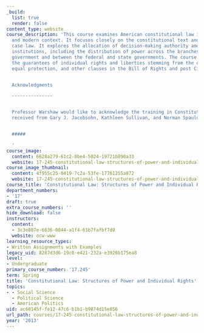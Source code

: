 ```yaml
---
_build:
  list: true
  render: false
content_type: website
course_description: 'This course examines American constitutional law in historical
  and modern context. It focuses closely on the constitutional text and Supreme Court
  case law. It explores the allocation of decision-making authority among government
  institutions, including the distribution of power across the branches of the federal
  government and between the federal and state governments. The course also examines
  the guarantees of individual rights and liberties stemming from the due process,
  equal protection, and other clauses in the Bill of Rights and post Civil War amendments.


  Acknowledgments

  ---------------


  Professor Warshaw would like to acknowledge the training in Constitutional Law he
  received from Gary J. Jacobsohn, Kathleen Sullivan, and Norman Spaulding.


  #####

  '
course_image:
  content: 6628a279-61c2-0be4-5024-19721b890a33
  website: 17-245-constitutional-law-structures-of-power-and-individual-rights-spring-2013
course_image_thumbnail:
  content: 4f955c25-0419-7c2a-53fe-17761255a872
  website: 17-245-constitutional-law-structures-of-power-and-individual-rights-spring-2013
course_title: 'Constitutional Law: Structures of Power and Individual Rights'
department_numbers:
- '17'
draft: true
extra_course_numbers: ''
hide_download: false
instructors:
  content:
  - 3c3e807e-6636-0844-a1f4-61b7fafbf7d0
  website: ocw-www
learning_resource_types:
- Written Assignments with Examples
legacy_uid: 8287d3d6-19c0-e421-232a-e3928b175ea8
level:
- Undergraduate
primary_course_number: '17.245'
term: Spring
title: 'Constitutional Law: Structures of Power and Individual Rights'
topics:
- - Social Science
  - Political Science
  - American Politics
uid: ac60145f-fe12-47c6-b1b1-b9874d15e856
url_path: courses/17-245-constitutional-law-structures-of-power-and-individual-rights-spring-2013
year: '2013'
---
```

